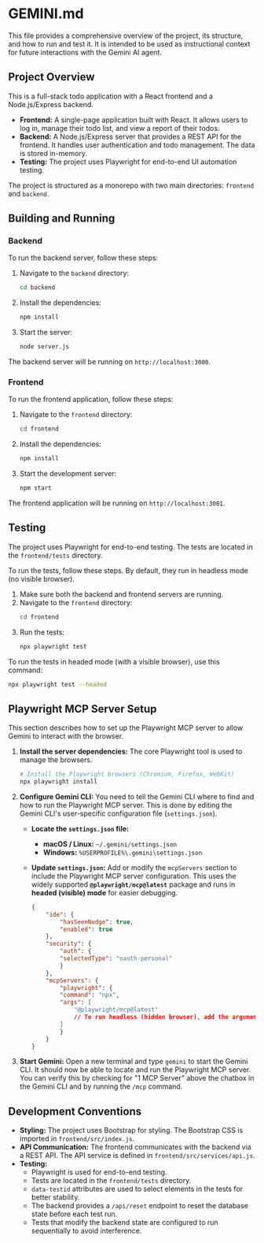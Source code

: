 # GEMINI.md

This file provides a comprehensive overview of the project, its structure, and how to run and test it. It is intended to be used as instructional context for future interactions with the Gemini AI agent.

## Project Overview

This is a full-stack todo application with a React frontend and a Node.js/Express backend.

*   **Frontend:** A single-page application built with React. It allows users to log in, manage their todo list, and view a report of their todos.
*   **Backend:** A Node.js/Express server that provides a REST API for the frontend. It handles user authentication and todo management. The data is stored in-memory.
*   **Testing:** The project uses Playwright for end-to-end UI automation testing.

The project is structured as a monorepo with two main directories: `frontend` and `backend`.

## Building and Running

### Backend

To run the backend server, follow these steps:

1.  Navigate to the `backend` directory:
    ```bash
    cd backend
    ```
2.  Install the dependencies:
    ```bash
    npm install
    ```
3.  Start the server:
    ```bash
    node server.js
    ```
The backend server will be running on `http://localhost:3000`.

### Frontend

To run the frontend application, follow these steps:

1.  Navigate to the `frontend` directory:
    ```bash
    cd frontend
    ```
2.  Install the dependencies:
    ```bash
    npm install
    ```
3.  Start the development server:
    ```bash
    npm start
    ```
The frontend application will be running on `http://localhost:3001`.

## Testing

The project uses Playwright for end-to-end testing. The tests are located in the `frontend/tests` directory.

To run the tests, follow these steps. By default, they run in headless mode (no visible browser).

1.  Make sure both the backend and frontend servers are running.
2.  Navigate to the `frontend` directory:
    ```bash
    cd frontend
    ```
3.  Run the tests:
    ```bash
    npx playwright test
    ```

To run the tests in headed mode (with a visible browser), use this command:
```bash
npx playwright test --headed
```

## Playwright MCP Server Setup

This section describes how to set up the Playwright MCP server to allow Gemini to interact with the browser.

1.  **Install the server dependencies:**
    The core Playwright tool is used to manage the browsers.

    ```bash
    # Install the Playwright browsers (Chromium, Firefox, WebKit)
    npx playwright install
    ```

2.  **Configure Gemini CLI:**
    You need to tell the Gemini CLI where to find and how to run the Playwright MCP server. This is done by editing the Gemini CLI's user-specific configuration file (`settings.json`).

    * **Locate the `settings.json` file:**
        * **macOS / Linux:** `~/.gemini/settings.json`
        * **Windows:** `%USERPROFILE%\.gemini\settings.json`

    * **Update `settings.json`:**
        Add or modify the `mcpServers` section to include the Playwright MCP server configuration. This uses the widely supported **`@playwright/mcp@latest`** package and runs in **headed (visible) mode** for easier debugging.

        ```json
        {
            "ide": {
                "hasSeenNudge": true,
                "enabled": true
            },
            "security": {
                "auth": {
                "selectedType": "oauth-personal"
                }
            },
            "mcpServers": {
                "playwright": {
                "command": "npx",
                "args": [
                    "@playwright/mcp@latest"
                    // To run headless (hidden browser), add the argument: "--headless"
                ]
                }
            }
        }
        ```

3.  **Start Gemini:**
    Open a new terminal and type `gemini` to start the Gemini CLI. It should now be able to locate and run the Playwright MCP server. You can verify this by checking for "1 MCP Server" above the chatbox in the Gemini CLI and by running the `/mcp` command.



## Development Conventions

*   **Styling:** The project uses Bootstrap for styling. The Bootstrap CSS is imported in `frontend/src/index.js`.
*   **API Communication:** The frontend communicates with the backend via a REST API. The API service is defined in `frontend/src/services/api.js`.
*   **Testing:**
    *   Playwright is used for end-to-end testing.
    *   Tests are located in the `frontend/tests` directory.
    *   `data-testid` attributes are used to select elements in the tests for better stability.
    *   The backend provides a `/api/reset` endpoint to reset the database state before each test run.
    *   Tests that modify the backend state are configured to run sequentially to avoid interference.
